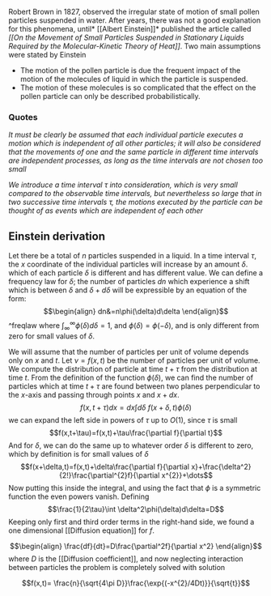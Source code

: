 Robert Brown in 1827, observed the irregular state of motion of small pollen particles suspended in water. After years, there was not a good explanation for this phenomena, until* [[Albert Einstein]]* published the article called
*[[On the Movement of Small Particles Suspended in Stationary Liquids Required by the Molecular-Kinetic Theory of Heat]]*.
Two main assumptions were stated by Einstein
- The motion of the pollen particle is due the frequent impact of the motion of the molecules of liquid in which the particle is suspended.
- The motion of these molecules is so complicated that the effect on the pollen particle can only be described probabilistically.

### Quotes

*It must be clearly be assumed that each individual particle executes a motion which is independent of all other particles; it will also be considered that the movements of one and the same particle in different time intervals are independent processes, as long as the time intervals are not chosen too small*

*We introduce a time interval $\tau$ into consideration, which is very small compared to the observable time intervals, but nevertheless so large that in two successive  time intervals $\tau$, the motions executed by the particle can be thought of as events which are independent of each other*
## Einstein derivation

Let there be a total of $n$ particles suspended in a liquid. In a time interval $\tau$, the $x$ coordinate of the individual particles will increase by an amount ${} \delta {}$. which of each particle ${} \delta {}$ is different and has different value. We can define a frequency law for ${} \delta {}$; the number of particles $dn$ which experience a shift which is between $\delta$ and $\delta+d\delta$ will be expressible by an equation of the form:
$$\begin{align}
dn&=n\phi(\delta)d\delta
\end{align}$$
^freqlaw
where $\int_{\infty}^{\infty}\phi(\delta)d\delta=1$, and $\phi(\delta)=\phi(-\delta)$, and is only different from zero for small values of $\delta$.

We will assume that the number of particles per unit of volume depends only on $x$ and $t$. Let $\nu = f(x,t)$ be the number of particles per unit of volume. We compute the distribution of particle at time $t+\tau$ from the distribution at time $t$. From the definition of the function $\phi(\delta)$, we can find the number of particles which at time $t+\tau$ are found between two planes perpendicular to the $x$-axis and passing through points $x$ and $x+dx$.
$$f(x,t+\tau)dx=dx\int d\delta\ f(x+\delta,t)\phi(\delta)$$
we can expand the left side in powers of $\tau$ up to $O(1)$, since $\tau$ is small
$$f(x,t+\tau)=f(x,t)+\tau\frac{\partial f}{\partial t}$$
And for $\delta$, we can do the same up to whatever order $\delta$ is different to zero, which by definition is for small values of $\delta$
$$f(x+\delta,t)=f(x,t)+\delta\frac{\partial f}{\partial x}+\frac{\delta^2}{2!}\frac{\partial^{2}f}{\partial x^{2}}+\dots$$
Now putting this inside the integral, and using the fact that $\phi$ is a symmetric function the even powers vanish. Defining
$$\frac{1}{2\tau}\int \delta^2\phi(\delta)d\delta=D$$
Keeping only first and third order terms in the right-hand side, we found a one dimensional [[Diffusion equation]] for $f$.

$$\begin{align}
\frac{df}{dt}=D\frac{\partial^2f}{\partial x^2}
\end{align}$$
where $D$ is the [[Diffusion coefficient]], and now neglecting interaction between particles the problem is completely solved with solution

$$f(x,t)= \frac{n}{\sqrt{4\pi D}}\frac{\exp{(-x^{2}/4Dt)}}{\sqrt{t}}$$
